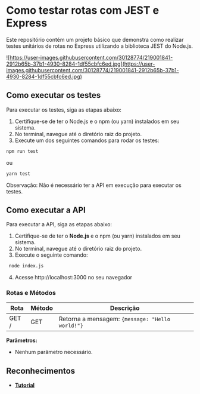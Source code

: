  
# **Como testar rotas com JEST e Express**

Este repositório contém um projeto básico que demonstra como realizar testes unitários de rotas no Express utilizando a biblioteca JEST do Node.js.

![https://user-images.githubusercontent.com/30128774/219001841-2912b65b-37b1-4930-8284-1df55cbfc6ed.jpg](https://user-images.githubusercontent.com/30128774/219001841-2912b65b-37b1-4930-8284-1df55cbfc6ed.jpg)


## **Como executar os testes**

Para executar os testes, siga as etapas abaixo:

1. Certifique-se de ter o Node.js e o npm (ou yarn) instalados em seu sistema.
2. No terminal, navegue até o diretório raiz do projeto.
3. Execute um dos seguintes comandos para rodar os testes:

```bash
npm run test
```

ou

```bash
yarn test
```

Observação: Não é necessário ter a API em execução para executar os testes.

## **Como executar a API**

Para executar a API, siga as etapas abaixo:

1. Certifique-se de ter o **Node.js** e o npm (ou yarn) instalados em seu sistema.
2. No terminal, navegue até o diretório raiz do projeto.
3. Execute o seguinte comando:
```bash
 node index.js
```
4. Acesse http://localhost:3000 no seu navegador

### **Rotas e Métodos**

| Rota | Método | Descrição |
| --- | --- | --- |
| GET / | GET | Retorna a mensagem: `{message: "Hello world!"}` |

**Parâmetros:**

- Nenhum parâmetro necessário.

## **Reconhecimentos**

- **[Tutorial](https://www.youtube.com/watch?v=HzjHDsoHwB4)**
